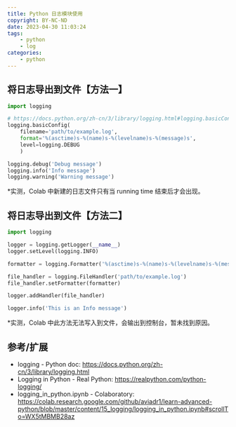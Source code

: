 ```yaml
---
title: Python 日志模块使用
copyright: BY-NC-ND
date: 2023-04-30 11:03:24
tags:
    - python
    - log
categories:
    - python
---
```


## 将日志导出到文件【方法一】

```python
import logging

# https://docs.python.org/zh-cn/3/library/logging.html#logging.basicConfig
logging.basicConfig(
    filename='path/to/example.log', 
    format='%(asctime)s-%(name)s-%(levelname)s-%(message)s',
    level=logging.DEBUG
    )

logging.debug('Debug message')
logging.info('Info message')
logging.warning('Warning message')
```

*实测，Colab 中新建的日志文件只有当 running time 结束后才会出现。

## 将日志导出到文件【方法二】

```python
import logging

logger = logging.getLogger(__name__)
logger.setLevel(logging.INFO)

formatter = logging.Formatter('%(asctime)s-%(name)s-%(levelname)s-%(message)s')

file_handler = logging.FileHandler('path/to/example.log')
file_handler.setFormatter(formatter)

logger.addHandler(file_handler)

logger.info('This is an Info message')
```

*实测，Colab 中此方法无法写入到文件，会输出到控制台，暂未找到原因。

## 参考/扩展

- logging - Python doc: <https://docs.python.org/zh-cn/3/library/logging.html>
- Logging in Python - Real Python: <https://realpython.com/python-logging/>
- logging_in_python.ipynb - Colaboratory: <https://colab.research.google.com/github/aviadr1/learn-advanced-python/blob/master/content/15_logging/logging_in_python.ipynb#scrollTo=WX5tMBMB28az>

<!--
Copyright © 2023 [cc01cc](https://github.com/cc01cc)

本页面采用 [知识共享署名-非商业性使用 4.0 国际许可协议](http://creativecommons.org/licenses/by-nc/4.0/) 进行许可。

转载请注明原始地址：<https://cc01cc.com/>
-->
